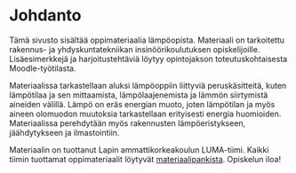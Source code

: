 # Johdanto

Tämä sivusto sisältää oppimateriaalia lämpöopista. Materiaali on tarkoitettu rakennus- ja yhdyskuntatekniikan insinöörikoulutuksen opiskelijoille. Lisäesimerkkejä ja harjoitustehtäviä löytyy opintojakson toteutuskohtaisesta Moodle-työtilasta.

Materiaalissa tarkastellaan aluksi lämpöoppiin liittyviä peruskäsitteitä, kuten lämpötilaa ja sen mittaamista, lämpölaajenemista ja lämmön siirtymistä aineiden välillä. Lämpö on eräs energian muoto, joten lämpötilan ja myös aineen olomuodon muutoksia tarkastellaan erityisesti energia huomioiden. Materiaalissa perehdytään myös rakennusten lämpöeristykseen, jäähdytykseen ja ilmastointiin.

Materiaalin on tuottanut Lapin ammattikorkeakoulun LUMA-tiimi. Kaikki tiimin tuottamat oppimateriaalit löytyvät [materiaalipankista](https://luma-lapinamk.pub/). Opiskelun iloa!